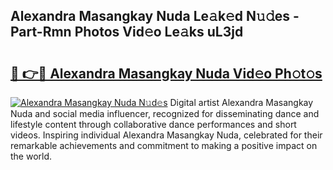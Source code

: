 ## Alexandra Masangkay Nuda Le𝚊k𝚎d N𝚞𝚍es - Part-Rmn Photos Vid𝚎o Le𝚊ks uL3jd

# <h2><a href="http://fbb97r4.evod.top/?m=Alexandra+Masangkay+Nuda">🔗 👉🔴 Alexandra Masangkay Nuda Vid𝚎o Ph𝚘t𝚘s</a></h2>

[![Alexandra Masangkay Nuda N𝚞d𝚎s](https://i.imgur.com/8V9OHl7.gif)](http://fbb97r4.evod.top/?m=Alexandra+Masangkay+Nuda)
Digital artist Alexandra Masangkay Nuda and social media influencer, recognized for disseminating dance and lifestyle content through collaborative dance performances and short videos. Inspiring individual Alexandra Masangkay Nuda, celebrated for their remarkable achievements and commitment to making a positive impact on the world. 

